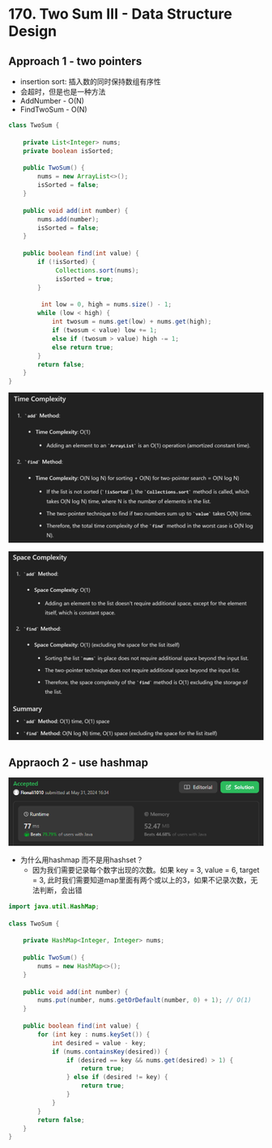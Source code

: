 # 170. Two Sum III - Data Structure Design

## Approach 1 - two pointers
- insertion sort: 插入数的同时保持数组有序性
- 会超时，但是也是一种方法
- AddNumber - O(N)
- FindTwoSum - O(N)

```java
class TwoSum {

    private List<Integer> nums;
    private boolean isSorted;

    public TwoSum() {
        nums = new ArrayList<>(); 
        isSorted = false;
    }
    
    public void add(int number) {
        nums.add(number);
        isSorted = false;
    }
    
    public boolean find(int value) {
        if (!isSorted) {
             Collections.sort(nums);
             isSorted = true;
        }
       
         int low = 0, high = nums.size() - 1;
        while (low < high) {
            int twosum = nums.get(low) + nums.get(high);
            if (twosum < value) low += 1;
            else if (twosum > value) high -= 1;
            else return true;
        }
        return false;
    }
}
```
![alt text](image-2.png)

![alt text](image-4.png)

## Appraoch 2 - use hashmap

![alt text](image-5.png)

- 为什么用hashmap 而不是用hashset？
    - 因为我们需要记录每个数字出现的次数。如果 key = 3, value = 6, target = 3, 此时我们需要知道map里面有两个或以上的3，如果不记录次数，无法判断，会出错

```java
import java.util.HashMap;

class TwoSum {

    private HashMap<Integer, Integer> nums;

    public TwoSum() {
        nums = new HashMap<>();
    }
    
    public void add(int number) {
        nums.put(number, nums.getOrDefault(number, 0) + 1); // O(1)
    }
    
    public boolean find(int value) {
        for (int key : nums.keySet()) {
            int desired = value - key;
            if (nums.containsKey(desired)) {
                if (desired == key && nums.get(desired) > 1) {
                    return true;
                } else if (desired != key) {
                    return true;
                }
            }
        }
        return false;
    }
}
```